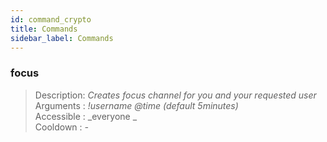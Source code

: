 ```yaml
---
id: command_crypto
title: Commands
sidebar_label: Commands
---
```


### focus            

> Description: _Creates focus channel for you and your requested user_
> Arguments  : _!username @time (default 5minutes)_<br>
> Accessible : _everyone        _<br>
> Cooldown   : _-_<br>